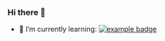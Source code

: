 ### Hi there 👋
- 🌱 I’m currently learning:  <a href="#">
    <img src="help/badge1.svg" alt="example badge" style="vertical-align:top margin:6px 4px">
  </a>  
